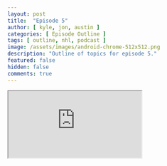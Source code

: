 ```yaml
---
layout: post
title:  "Episode 5"
author: [ kyle, jon, austin ]
categories: [ Episode Outline ]
tags: [ outline, nhl, podcast ]
image: /assets/images/android-chrome-512x512.png
description: "Outline of topics for episode 5."
featured: false
hidden: false
comments: true
---
```


<iframe src="https://docs.google.com/document/d/e/2PACX-1vRnegPn4_7PQMMnp6-gJaPF-_eDVAXgoKCIHapHjqRcXCJRLHPQakm2ONZNh4KFGcr7ixAKjAZr7Gzs/pub?embedded=true"></iframe>
